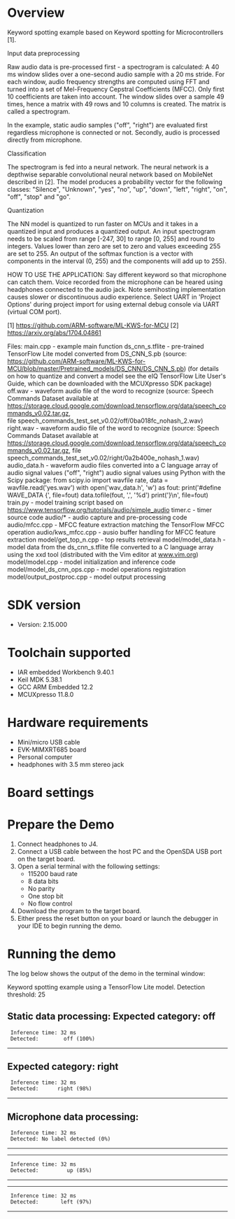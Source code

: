 Overview
========
Keyword spotting example based on Keyword spotting for Microcontrollers [1].

Input data preprocessing

Raw audio data is pre-processed first - a spectrogram is calculated: A 40 ms
window slides over a one-second audio sample with a 20 ms stride. For each
window, audio frequency strengths are computed using FFT and turned into
a set of Mel-Frequency Cepstral Coefficients (MFCC). Only first 10 coefficients
are taken into account. The window slides over a sample 49 times, hence
a matrix with 49 rows and 10 columns is created. The matrix is called a spectrogram.

In the example, static audio samples ("off", "right") are evaluated first
regardless microphone is connected or not. Secondly, audio is processed directly
from microphone.

Classification

The spectrogram is fed into a neural network. The neural network is a depthwise
separable convolutional neural network based on MobileNet described in [2].
The model produces a probability vector for the following classes:
"Silence", "Unknown", "yes", "no", "up", "down", "left", "right", "on", "off",
"stop" and "go".

Quantization

The NN model is quantized to run faster on MCUs and it takes in a quantized
input and produces a quantized output. An input spectrogram needs to be scaled
from range [-247, 30] to range [0, 255] and round to integers. Values lower
than zero are set to zero and values exceeding 255 are set to 255. An output
of the softmax function is a vector with components in the interval (0, 255)
and the components will add up to 255).   

HOW TO USE THE APPLICATION:
Say different keyword so that microphone can catch them. Voice recorded from
the microphone can be heared using headphones connected to the audio jack.
Note semihosting implementation causes slower or discontinuous audio experience. 
Select UART in 'Project Options' during project import for using external debug
console via UART (virtual COM port).

[1] https://github.com/ARM-software/ML-KWS-for-MCU
[2] https://arxiv.org/abs/1704.04861

Files:
  main.cpp - example main function
  ds_cnn_s.tflite - pre-trained TensorFlow Lite model converted from DS_CNN_S.pb
    (source: https://github.com/ARM-software/ML-KWS-for-MCU/blob/master/Pretrained_models/DS_CNN/DS_CNN_S.pb)
    (for details on how to quantize and convert a model see the eIQ TensorFlow Lite
    User's Guide, which can be downloaded with the MCUXpresso SDK package)
  off.wav - waveform audio file of the word to recognize
    (source: Speech Commands Dataset available at
    https://storage.cloud.google.com/download.tensorflow.org/data/speech_commands_v0.02.tar.gz,  
    file speech_commands_test_set_v0.02/off/0ba018fc_nohash_2.wav)
  right.wav - waveform audio file of the word to recognize
    (source: Speech Commands Dataset available at
    https://storage.cloud.google.com/download.tensorflow.org/data/speech_commands_v0.02.tar.gz,
    file speech_commands_test_set_v0.02/right/0a2b400e_nohash_1.wav)
  audio_data.h - waveform audio files converted into a C language array of audio signal
    values ("off", "right") audio signal values using Python with the Scipy package:
    from scipy.io import wavfile
    rate, data = wavfile.read('yes.wav')
    with open('wav_data.h', 'w') as fout:
      print('#define WAVE_DATA {', file=fout)
      data.tofile(fout, ',', '%d')
      print('}\n', file=fout)
  train.py - model training script based on https://www.tensorflow.org/tutorials/audio/simple_audio
  timer.c - timer source code
  audio/* - audio capture and pre-processing code
  audio/mfcc.cpp - MFCC feature extraction matching the TensorFlow MFCC operation
  audio/kws_mfcc.cpp - ausio buffer handling for MFCC feature extraction
  model/get_top_n.cpp - top results retrieval
  model/model_data.h - model data from the ds_cnn_s.tflite file converted to
    a C language array using the xxd tool (distributed with the Vim editor
    at www.vim.org)
  model/model.cpp - model initialization and inference code
  model/model_ds_cnn_ops.cpp - model operations registration
  model/output_postproc.cpp - model output processing


SDK version
===========
- Version: 2.15.000

Toolchain supported
===================
- IAR embedded Workbench  9.40.1
- Keil MDK  5.38.1
- GCC ARM Embedded  12.2
- MCUXpresso  11.8.0

Hardware requirements
=====================
- Mini/micro USB cable
- EVK-MIMXRT685 board
- Personal computer
- headphones with 3.5 mm stereo jack

Board settings
==============

Prepare the Demo
================
1. Connect headphones to J4.
2. Connect a USB cable between the host PC and the OpenSDA USB port on the target board.
3. Open a serial terminal with the following settings:
   - 115200 baud rate
   - 8 data bits
   - No parity
   - One stop bit
   - No flow control
4. Download the program to the target board.
5. Either press the reset button on your board or launch the debugger in your IDE to begin running the demo.

Running the demo
================
The log below shows the output of the demo in the terminal window:

Keyword spotting example using a TensorFlow Lite model.
Detection threshold: 25

Static data processing:
Expected category: off
----------------------------------------
     Inference time: 32 ms
     Detected:        off (100%)
----------------------------------------

Expected category: right
----------------------------------------
     Inference time: 32 ms
     Detected:      right (98%)
----------------------------------------


Microphone data processing:
----------------------------------------
     Inference time: 32 ms
     Detected: No label detected (0%)
----------------------------------------

----------------------------------------
     Inference time: 32 ms
     Detected:         up (85%)
----------------------------------------

----------------------------------------
     Inference time: 32 ms
     Detected:       left (97%)
----------------------------------------
